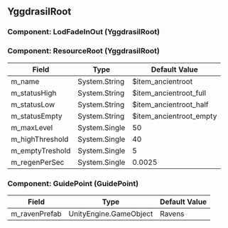 ## YggdrasilRoot

### Component: LodFadeInOut (YggdrasilRoot)

### Component: ResourceRoot (YggdrasilRoot)

|Field|Type|Default Value|
|---|---|---|
|m_name|System.String|$item_ancientroot|
|m_statusHigh|System.String|$item_ancientroot_full|
|m_statusLow|System.String|$item_ancientroot_half|
|m_statusEmpty|System.String|$item_ancientroot_empty|
|m_maxLevel|System.Single|50|
|m_highThreshold|System.Single|40|
|m_emptyTreshold|System.Single|5|
|m_regenPerSec|System.Single|0.0025|

### Component: GuidePoint (GuidePoint)

|Field|Type|Default Value|
|---|---|---|
|m_ravenPrefab|UnityEngine.GameObject|Ravens|


